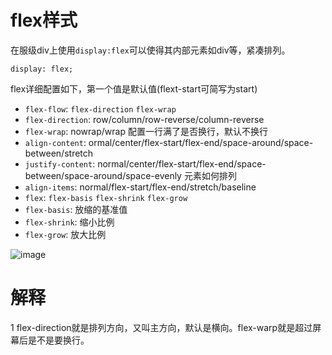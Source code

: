 # flex样式
在服级div上使用`display:flex`可以使得其内部元素如div等，紧凑排列。
```
display: flex;
```
flex详细配置如下，第一个值是默认值(flext-start可简写为start)
- `flex-flow`: `flex-direction` `flex-wrap`
- `flex-direction`: row/column/row-reverse/column-reverse
- `flex-wrap`: nowrap/wrap 配置一行满了是否换行，默认不换行
- `align-content`: ormal/center/flex-start/flex-end/space-around/space-between/stretch
- `justify-content`: normal/center/flex-start/flex-end/space-between/space-around/space-evenly 元素如何排列
- `align-items`: normal/flex-start/flex-end/stretch/baseline
- `flex`: `flex-basis` `flex-shrink` `flex-grow`
- `flex-basis`: 放缩的基准值
- `flex-shrink`: 缩小比例
- `flex-grow`: 放大比例

![image](https://i.imgur.com/rFM1r26.png)
# 解释
1 flex-direction就是排列方向，又叫主方向，默认是横向。flex-warp就是超过屏幕后是不是要换行。

